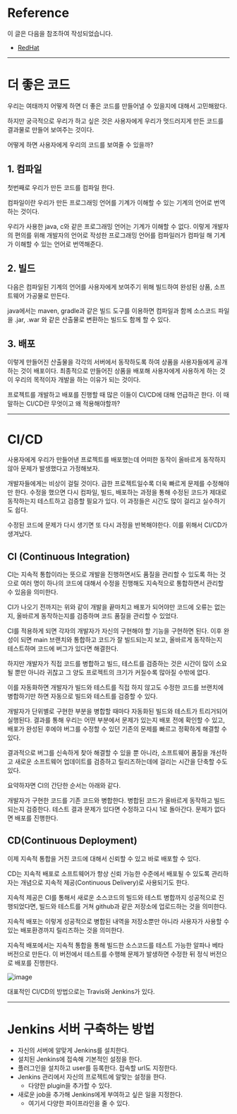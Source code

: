 # Reference
이 글은 다음을 참조하여 작성되었습니다.
- [RedHat](https://tecoble.techcourse.co.kr/post/2021-08-14-ci-cd/)

---
# 더 좋은 코드
우리는 여태까지 어떻게 하면 더 좋은 코드를 만들어낼 수 있을지에 대해서 고민해왔다.

하지만 궁극적으로 우리가 하고 싶은 것은 사용자에게 우리가 멋드러지게 만든 코드를 결과물로 만들어 보여주는 것이다.

어떻게 하면 사용자에게 우리의 코드를 보여줄 수 있을까?


## 1. 컴파일
첫번째로 우리가 만든 코드를 컴파일 한다.

컴파일이란 우리가 만든 프로그래밍 언어를 기계가 이해할 수 있는 기계의 언어로 번역하는 것이다.

우리가 사용한 java, c와 같은 프로그래밍 언어는 기계가 이해할 수 없다. 이렇게 개발자의 편의를 위해 개발자의 언어로 작성한 프로그래밍 언어를 컴파일러가 컴파일 해 기계가 이해할 수 있는 언어로 번역해준다.

## 2. 빌드
다음은 컴파일된 기계의 언어를 사용자에게 보여주기 위해 빌드하여 완성된 상품, 소프트웨어 가공물로 만든다.

java에서는 maven, gradle과 같은 빌드 도구를 이용하면 컴파일과 함께 소스코드 파일을 .jar, .war 와 같은 산출물로 변환하는 빌드도 함께 할 수 있다.

## 3. 배포
이렇게 만들어진 산출물을 각각의 서버에서 동작하도록 하여 상품을 사용자들에게 공개하는 것이 배포이다. 최종적으로 만들어진 상품을 배포해 사용자에게 사용하게 하는 것이 우리의 목적이자 개발을 하는 이유가 되는 것이다.

프로젝트를 개발하고 배포를 진행할 때 많은 이들이 CI/CD에 대해 언급하곤 한다. 이 때 말하는 CI/CD란 무엇이고 왜 적용해야할까?

---

# CI/CD
사용자에게 우리가 만들어낸 프로젝트를 배포했는데 어떠한 동작이 올바르게 동작하지 않아 문제가 발생했다고 가정해보자.

개발자들에게는 비상이 걸릴 것이다. 급한 프로젝트일수록 더욱 빠르게 문제를 수정해야만 한다. 수정을 했으면 다시 컴파일, 빌드, 배포하는 과정을 통해 수정된 코드가 제대로 동작하는지 테스트하고 검증할 필요가 있다. 이 과정들은 시간도 많이 걸리고 실수하기도 쉽다.

수정된 코드에 문제가 다시 생기면 또 다시 과정을 반복해야한다. 이를 위해서 CI/CD가 생겨났다.


## CI (Continuous Integration)
CI는 지속적 통합이라는 뜻으로 개발을 진행하면서도 품질을 관리할 수 있도록 하는 것으로 여러 명이 하나의 코드에 대해서 수정을 진행해도 지속적으로 통합하면서 관리할 수 있음을 의미한다.

CI가 나오기 전까지는 위와 같이 개발을 끝마치고 배포가 되어야만 코드에 오류는 없는지, 올바르게 동작하는지를 검증하며 코드 품질을 관리할 수 있었다.

CI를 적용하게 되면 각자의 개발자가 자신의 구현해야 할 기능을 구현하면 된다. 이후 완성이 되면 main 브랜치와 통합하고 코드가 잘 빌드되는지 보고, 올바르게 동작하는지 테스트하며 코드에 버그가 있다면 해결한다.

하지만 개발자가 직접 코드를 병합하고 빌드, 테스트를 검증하는 것은 시간이 많이 소요될 뿐만 아니라 귀찮고 그 양도 프로젝트의 크기가 커질수록 많아질 수밖에 없다.

이를 자동화하면 개발자가 빌드와 테스트를 직접 하지 않고도 수정한 코드를 브랜치에 병합하기만 하면 자동으로 빌드와 테스트를 검증할 수 있다.

개발자가 단위별로 구현한 부분을 병합할 때마다 자동화된 빌드와 테스트가 트리거되어 실행된다. 결과를 통해 우리는 어떤 부분에서 문제가 있는지 배포 전에 확인할 수 있고, 배포가 완성된 후에야 버그를 수정할 수 있던 기존의 문제를 빠르고 정확하게 해결할 수 있다.

결과적으로 버그를 신속하게 찾아 해결할 수 있을 뿐 아니라, 소프트웨어 품질을 개선하고 새로운 소프트웨어 업데이트를 검증하고 릴리즈하는데에 걸리는 시간을 단축할 수도 있다.

요약하자면 CI의 간단한 순서는 아래와 같다.

개발자가 구현한 코드를 기존 코드와 병합한다.
병합된 코드가 올바르게 동작하고 빌드되는지 검증한다.
테스트 결과 문제가 있다면 수정하고 다시 1로 돌아간다. 문제가 없다면 배포를 진행한다.

## CD(Continuous Deployment)
이제 지속적 통합을 거친 코드에 대해서 신뢰할 수 있고 바로 배포할 수 있다.

CD는 지속적 배포로 소프트웨어가 항상 신뢰 가능한 수준에서 배포될 수 있도록 관리하자는 개념으로 지속적 제공(Continuous Delivery)로 사용되기도 한다.

지속적 제공은 CI를 통해서 새로운 소스코드의 빌드와 테스트 병합까지 성공적으로 진행되었다면, 빌드와 테스트를 거쳐 github과 같은 저장소에 업로드하는 것을 의미한다.

지속적 배포는 이렇게 성공적으로 병합된 내역을 저장소뿐만 아니라 사용자가 사용할 수 있는 배포환경까지 릴리즈하는 것을 의미한다.

지속적 배포에서는 지속적 통합을 통해 빌드한 소스코드를 테스트 가능한 알파나 베타 버전으로 만든다. 이 버전에서 테스트를 수행해 문제가 발생하면 수정한 뒤 정식 버전으로 배포를 진행한다.

![image](https://user-images.githubusercontent.com/43775108/129401468-6f2ea859-5a9f-4a55-8d56-ffde5e8ca4ea.png)


대표적인 CI/CD의 방법으로는 Travis와 Jenkins가 있다.

---


# Jenkins 서버 구축하는 방법
- 자신의 서버에 알맞게 Jenkins를 설치한다.
- 설치된 Jenkins에 접속해 기본적인 설정을 한다.
- 플러그인을 설치하고 user를 등록한다. 접속할 url도 지정한다.
- Jenkins 관리에서 자신의 프로젝트에 알맞는 설정을 한다. 
  - 다양한 plugin을 추가할 수 있다.
- 새로운 job을 추가해 Jenkins에게 부여하고 싶은 일을 지정한다. 
  - 여기서 다양한 파이프라인을 줄 수 있다.
